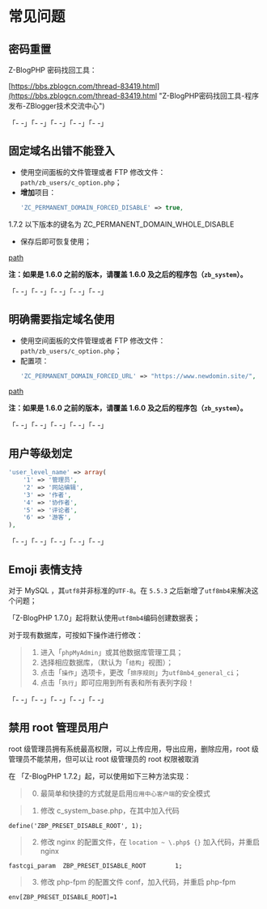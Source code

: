 # 常见问题

## 密码重置

Z-BlogPHP 密码找回工具：

[https://bbs.zblogcn.com/thread-83419.html](https://bbs.zblogcn.com/thread-83419.html "Z-BlogPHP密码找回工具-程序发布-ZBlogger技术交流中心")

「- -」「- -」「- -」「- -」「- -」

## 固定域名出错不能登入

- 使用空间面板的文件管理或者 FTP 修改文件：`path/zb_users/c_option.php`；
- **增加**项目：
  ```php
  'ZC_PERMANENT_DOMAIN_FORCED_DISABLE' => true,
  ```
1.7.2 以下版本的键名为 ZC_PERMANENT_DOMAIN_WHOLE_DISABLE
- 保存后即可恢复使用；

[path](terms/path.md ':include')

**注：如果是 1.6.0 之前的版本，请覆盖 1.6.0 及之后的程序包（`zb_system`）。**

「- -」「- -」「- -」「- -」「- -」

## 明确需要指定域名使用

- 使用空间面板的文件管理或者 FTP 修改文件：`path/zb_users/c_option.php`；
- 配置项：
  ```php
  'ZC_PERMANENT_DOMAIN_FORCED_URL' => "https://www.newdomin.site/",
  ```

[path](terms/path.md ':include')

**注：如果是 1.6.0 之前的版本，请覆盖 1.6.0 及之后的程序包（`zb_system`）。**

「- -」「- -」「- -」「- -」「- -」

## 用户等级划定

```php
'user_level_name' => array(
    '1' => '管理员',
    '2' => '网站编辑',
    '3' => '作者',
    '4' => '协作者',
    '5' => '评论者',
    '6' => '游客',
),

```

「- -」「- -」「- -」「- -」「- -」

## Emoji 表情支持

对于 MySQL ，其`utf8`并非标准的`UTF-8`。在 `5.5.3` 之后新增了`utf8mb4`来解决这个问题；

「Z-BlogPHP 1.7.0」起将默认使用`utf8mb4`编码创建数据表；

对于现有数据库，可按如下操作进行修改：

> 1. 进入「`phpMyAdmin`」或其他数据库管理工具；
> 2. 选择相应数据库，（默认为「`结构`」视图）；
> 3. 点击「`操作`」选项卡，更改「`排序规则`」为`utf8mb4_general_ci`；
> 4. 点击「`执行`」即可应用到所有表和所有表列字段！

「- -」「- -」「- -」「- -」「- -」

## 禁用 root 管理员用户
root 级管理员拥有系统最高权限，可以上传应用，导出应用，删除应用，root 级管理员不能禁用，但可以让 root 级管理员的 root 权限被取消

在 「Z-BlogPHP 1.7.2」起，可以使用如下三种方法实现：

> 0. 最简单和快捷的方式就是启用`应用中心客户端`的安全模式

> 1. 修改 c_system_base.php，在其中加入代码

`define('ZBP_PRESET_DISABLE_ROOT', 1);`

> 2. 修改 nginx 的配置文件，在 `location ~ \.php$ {}` 加入代码，并重启 nginx

`fastcgi_param  ZBP_PRESET_DISABLE_ROOT        1;`

> 3. 修改 php-fpm 的配置文件 conf，加入代码，并重启 php-fpm

`env[ZBP_PRESET_DISABLE_ROOT]=1`